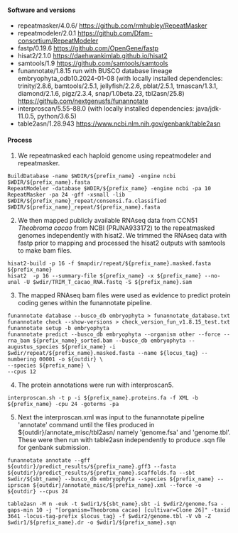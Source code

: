 #### Software and versions 
- repeatmasker/4.0.6/ <https://github.com/rmhubley/RepeatMasker>
- repeatmodeler/2.0.1 <https://github.com/Dfam-consortium/RepeatModeler>
- fastp/0.19.6 <https://github.com/OpenGene/fastp>
- hisat2/2.1.0 <https://daehwankimlab.github.io/hisat2>
- samtools/1.9 <https://github.com/samtools/samtools>
- funannotate/1.8.15 run with BUSCO database lineage embryophyta_odb10.2024-01-08 (with locally installed dependencies: trinity/2.8.6, bamtools/2.5.1, jellyfish/2.2.6, pblat/2.5.1, trnascan/1.3.1, diamond/2.1.6, pigz/2.3.4, snap/1.0beta.23, tbl2asn/25.8) <https://github.com/nextgenusfs/funannotate>
- interproscan/5.55-88.0 (with locally installed dependencies: java/jdk-11.0.5, python/3.6.5)
- table2asn/1.28.943 <https://www.ncbi.nlm.nih.gov/genbank/table2asn>

#### Process

1. We repeatmasked each haploid genome using repeatmodeler and repeatmasker.

```
BuildDatabase -name $WDIR/${prefix_name} -engine ncbi $WDIR/${prefix_name}.fasta
RepeatModeler -database $WDIR/${prefix_name} -engine ncbi -pa 10
RepeatMasker -pa 24 -gff -xsmall -lib $WDIR/${prefix_name}_repeat/consensi.fa.classified $WDIR/${prefix_name}_repeat/${prefix_name}.fasta
```

2. We then mapped publicly available RNAseq data from CCN51 _Theobroma cacao_ from NCBI (PRJNA933172) to the repeatmasked genomes independently with hisat2. We trimmed the RNAseq data with fastp prior to mapping and processed the hisat2 outputs with samtools to make bam files.

```
hisat2-build -p 16 -f $mapdir/repeat/${prefix_name}.masked.fasta ${prefix_name}
hisat2  -p 16 --summary-file ${prefix_name} -x ${prefix_name} --no-unal -U $wdir/TRIM_T_cacao_RNA.fastq -S ${prefix_name}.sam
```

3. The mapped RNAseq bam files were used as evidence to predict protein coding genes within the funannotate pipeline.

```
funannotate database --busco_db embryophyta > funannotate_database.txt
funannotate check --show-versions > check_version_fun_v1.8.15_test.txt
funannotate setup -b embryophyta
funannotate predict --busco_db embryophyta --organism other --force --rna_bam ${prefix_name}_sorted.bam --busco_db embryophyta --augustus_species ${prefix_name} -i $wdir/repeat/${prefix_name}.masked.fasta --name ${locus_tag} --numbering 00001 -o ${outdir} \
--species ${prefix_name} \
--cpus 12
```

4. The protein annotations were run with interproscan5.

```
interproscan.sh -t p -i ${prefix_name}.proteins.fa -f XML -b ${prefix_name} -cpu 24 -goterms -pa
```
5. Next the interproscan.xml was input to the funannotate pipeline 'annotate' command until the files produced in ${outdir}/annotate_misc/tbl2asn/ namely 'genome.fsa' and 'genome.tbl'. These were then run with table2asn independently to produce .sqn file for genbank submission.

```
funannotate annotate --gff ${outdir}/predict_results/${prefix_name}.gff3 --fasta ${outdir}/predict_results/${prefix_name}.scaffolds.fa --sbt $wdir/${sbt_name} --busco_db embryophyta --species ${prefix_name} --iprscan ${outdir}/annotate_misc/${prefix_name}.xml --force -o ${outdir} --cpus 24

```

```
table2asn -M n -euk -t $wdir1/${sbt_name}.sbt -i $wdir2/genome.fsa -gaps-min 10 -j "[organism=Theobroma cacao] [cultivar=Clone 26]" -taxid 3641 -locus-tag-prefix $locus_tag} -f $wdir2/genome.tbl -V vb -Z $wdir1/${prefix_name}.dr -o $wdir1/${prefix_name}.sqn
```
